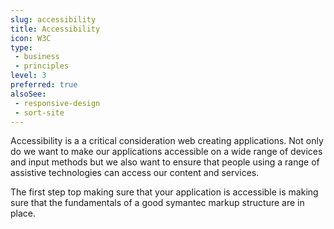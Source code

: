 ```yaml
---
slug: accessibility
title: Accessibility
icon: W3C
type:
 - business
 - principles
level: 3
preferred: true
alsoSee:
 - responsive-design
 - sort-site
---
```


Accessibility is a a critical consideration web creating
applications. Not only do we want to make our applications
accessible on a wide range of devices and input methods but
we also want to ensure that people using a range of
assistive technologies can access our content and services.

The first step top making sure that your application is
accessible is making sure that the fundamentals of a good
symantec markup structure are in place.

